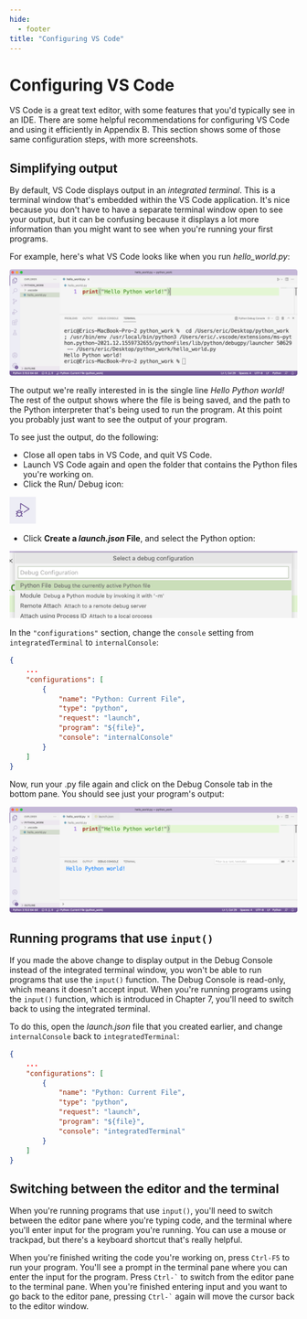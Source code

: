 ```yaml
---
hide:
  - footer
title: "Configuring VS Code"
---
```


# Configuring VS Code

VS Code is a great text editor, with some features that you'd typically see in an IDE. There are some helpful recommendations for configuring VS Code and using it efficiently in Appendix B. This section shows some of those same configuration steps, with more screenshots.

## Simplifying output

By default, VS Code displays output in an *integrated terminal*. This is a terminal window that's embedded within the VS Code application. It's nice because you don't have to have a separate terminal window open to see your output, but it can be confusing because it displays a lot more information than you might want to see when you're running your first programs.

For example, here's what VS Code looks like when you run *hello_world.py*:

![VS Code showing default output](../images/vs_code_screenshots/vs_code_default_output.png)

The output we're really interested in is the single line *Hello Python world!* The rest of the output shows where the file is being saved, and the path to the  Python interpreter that's being used to run the program. At this point you probably just want to see the output of your program.

To see just the output, do the following:

- Close all open tabs in VS Code, and quit VS Code.
- Launch VS Code again and open the folder that contains the Python files you're working on.
- Click the Run/ Debug icon:

![Run/Debug icon](../images/vs_code_screenshots/run_debug_icon.png)

- Click **Create a *launch.json* File**, and select the Python option:

![Python option after selecting Create a launch.json file](../images/vs_code_screenshots/python_option.png)

In the `"configurations"` section, change the `console` setting from `integratedTerminal` to `internalConsole`:

```json title="launch.json" hl_lines="9"
{
    ...
    "configurations": [
        {
            "name": "Python: Current File",
            "type": "python",
            "request": "launch",
            "program": "${file}",
            "console": "internalConsole"
        }
    ]
}
```

Now, run your .py file again and click on the Debug Console tab in the bottom pane. You should see just your program's output:

![Output in debug console](../images/vs_code_screenshots/vs_code_debug_console_output.png)

## Running programs that use `input()`

If you made the above change to display output in the Debug Console instead of the integrated terminal window, you won't be able to run programs that use the `input()` function. The Debug Console is read-only, which means it doesn't accept input. When you're running programs using the `input()` function, which is introduced in Chapter 7, you'll need to switch back to using the integrated terminal.

To do this, open the *launch.json* file that you created earlier, and change `internalConsole` back to `integratedTerminal`:

```json title="launch.json" hl_lines="9"
{
    ...
    "configurations": [
        {
            "name": "Python: Current File",
            "type": "python",
            "request": "launch",
            "program": "${file}",
            "console": "integratedTerminal"
        }
    ]
}
```

## Switching between the editor and the terminal

When you're running programs that use `input()`, you'll need to switch between the editor pane where you're typing code, and the terminal where you'll enter input for the program you're running. You can use a mouse or trackpad, but there's a keyboard shortcut that's really helpful.

When you're finished writing the code you're working on, press `Ctrl-F5` to run your program. You'll see a prompt in the terminal pane where you can enter the input for the program. Press `` Ctrl-` `` to switch from the editor pane to the terminal pane. When you're finished entering input and you want to go back to the editor pane, pressing `` Ctrl-` `` again will move the cursor back to the editor window.
